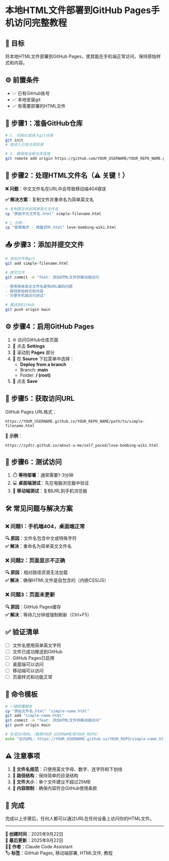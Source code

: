 # 本地HTML文件部署到GitHub Pages手机访问完整教程

## 📖 目标
将本地HTML文件部署到GitHub Pages，使其能在手机端正常访问，保持原始样式和内容。

## ⚙️ 前置条件
- ✅ 已有GitHub账号
- ✅ 本地安装git
- ✅ 有需要部署的HTML文件

## 🚀 步骤1：准备GitHub仓库

```bash
# 1. 初始化或进入git仓库
git init
# 或进入已有仓库目录

# 2. 确保有远程仓库连接
git remote add origin https://github.com/YOUR_USERNAME/YOUR_REPO_NAME.git
```

## 📝 步骤2：处理HTML文件名（⚠️ 关键！）

**❌ 问题**：中文文件名在URL中会导致移动端404错误

**✅ 解决方案**：复制文件并重命名为简单英文名

```bash
# 复制原文件到简单英文文件名
cp "原始中文文件名.html" simple-filename.html

# 🌰 示例：
cp "爱情轰炸 - 维基百科.html" love-bombing-wiki.html
```

## 📤 步骤3：添加并提交文件

```bash
# 添加文件到git
git add simple-filename.html

# 提交文件
git commit -m "feat: 添加HTML文件供移动端访问

- 使用简单英文文件名避免URL编码问题
- 保持原始样式和内容
- 方便手机端访问测试"

# 推送到GitHub
git push origin main
```

## ⚙️ 步骤4：启用GitHub Pages

1. 🌐 访问GitHub仓库页面
2. 🔧 点击 **Settings**
3. 📜 滚动到 **Pages** 部分
4. 📂 在 **Source** 下拉菜单中选择：
   - **Deploy from a branch**
   - Branch: **main**
   - Folder: **/ (root)**
5. 💾 点击 **Save**

## 🔗 步骤5：获取访问URL

GitHub Pages URL格式：
```
https://YOUR_USERNAME.github.io/YOUR_REPO_NAME/path/to/simple-filename.html
```

🌰 **示例**：
```
https://zydtr.github.io/about-u-me/self_paced/love-bombing-wiki.html
```

## 🧪 步骤6：测试访问

1. ⏱️ **等待部署**：通常需要1-3分钟
2. 💻 **桌面端测试**：先在电脑浏览器中验证
3. 📱 **移动端测试**：复制URL到手机浏览器

## 🛠️ 常见问题与解决方案

### ❌ 问题1：手机端404，桌面端正常
**🔍 原因**：文件名包含中文或特殊字符  
**✅ 解决**：重命名为简单英文文件名

### ❌ 问题2：页面显示不正确
**🔍 原因**：相对路径资源无法加载  
**✅ 解决**：确保HTML文件是自包含的（内嵌CSS/JS）

### ❌ 问题3：页面未更新
**🔍 原因**：GitHub Pages缓存  
**✅ 解决**：等待几分钟或强制刷新（Ctrl+F5）

## ✅ 验证清单

- [ ] 文件名使用简单英文字符
- [ ] 文件已成功推送到GitHub
- [ ] GitHub Pages已启用
- [ ] 桌面端可以访问
- [ ] 移动端可以访问
- [ ] 页面样式和功能正常

## 🚀 命令模板

```bash
# 一键部署脚本
cp "原始文件名.html" "simple-name.html"
git add "simple-name.html"
git commit -m "feat: 添加HTML文件供移动端访问"
git push origin main

# 生成访问URL（替换YOUR_USERNAME和YOUR_REPO）
echo "访问URL: https://YOUR_USERNAME.github.io/YOUR_REPO/simple-name.html"
```

## ⚠️ 注意事项

1. **📝 文件名规范**：只使用英文字母、数字、连字符和下划线
2. **📁 路径结构**：保持简单的目录结构
3. **📏 文件大小**：单个文件建议不超过25MB
4. **📜 内容限制**：确保内容符合GitHub使用条款

## 🎉 完成

完成以上步骤后，任何人都可以通过URL在任何设备上访问你的HTML文件。

---

**📅 创建时间**：2025年9月22日  
**🔄 最后更新**：2025年9月22日  
**👨‍💻 作者**：Claude Code Assistant  
**🏷️ 标签**：GitHub Pages, 移动端部署, HTML文件, 教程